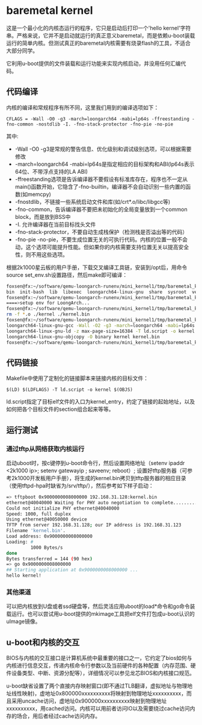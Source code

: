 # baremetal kernel

这是一个最小化的内核态运行的程序，它只是启动后打印一个'hello kernel'字符串。严格来说，它并不是启动就运行的真正意义baremetal，而是依赖u-boot装载运行的简单内核。但测试真正的baremetal内核需要有烧录flash的工具，不适合大部分同学。

它利用u-boot提供的文件装载和运行功能来实现内核启动，并没用任何汇编代码。

## 代码编译

内核的编译和常规程序有所不同，这里我们用到的编译选项如下：

    CFLAGS = -Wall -O0 -g3 -march=loongarch64 -mabi=lp64s -ffreestanding -fno-common -nostdlib -I. -fno-stack-protector -fno-pie -no-pie 

其中:

* -Wall -O0 -g3是常规的警告信息、优化级别和调试级别选项，可以根据需要修改
* -march=loongarch64 -mabi=lp64s是指定相应的目标架构和ABI(lp64s表示64位、不带浮点支持的LA ABI)
* -ffreestanding选项是告诉编译器不要假设有标准库存在，程序也不一定从main()函数开始，它隐含了-fno-builtin，编译器不会自动识别一些内置的函数(如memcpy)
* -fnostdlib，不链接一些系统启动文件和库(如/crt*.o/libc/libgcc等)
* -fno-common，告诉编译器不要把未初始化的全局变量放到一个common block，而是放到BSS中
* -I. 允许编译器在当前目标找头文件
* -fno-stack-protector，不要自动生成栈保护（检测栈是否溢出等的代码）
* -fno-pie -no-pie，不要生成位置无关的可执行代码。内核的位置一般不会动，这个选项可能提升性能。但如果你的内核需要支持位置无关以提高安全性，则不用这些选项。

根据2k1000星云板的用户手册，下载交叉编译工具链，安装到/opt后，用命令source set_env.sh设置路径，然后make即可编译：

```bash
foxsen@fx:~/software/qemu-loongarch-runenv/mini_kernel1/tmp/baremetal_kernel_2k1000$ ls /opt/toolchain-loongarch64-linux-gnu-gcc8-host-x86_64-2022-07-18/
bin  init-bash  lib  libexec  loongarch64-linux-gnu  share  sysroot  versions
foxsen@fx:~/software/qemu-loongarch-runenv/mini_kernel1/tmp/baremetal_kernel_2k1000$ source set_env.sh
====>setup env for LoongArch...
foxsen@fx:~/software/qemu-loongarch-runenv/mini_kernel1/tmp/baremetal_kernel_2k1000$ make clean
rm -f *.o ./kernel ./kernel.bin
foxsen@fx:~/software/qemu-loongarch-runenv/mini_kernel1/tmp/baremetal_kernel_2k1000$ make
loongarch64-linux-gnu-gcc -Wall -O2 -g3 -march=loongarch64 -mabi=lp64s -ffreestanding -fno-common -nostdlib -I. -fno-stack-protector -fno-pie -no-pie  -c -o hello_kernel.o hello_kernel.c
loongarch64-linux-gnu-ld -z max-page-size=16384 -T ld.script -o kernel hello_kernel.o
loongarch64-linux-gnu-objcopy -O binary kernel kernel.bin
foxsen@fx:~/software/qemu-loongarch-runenv/mini_kernel1/tmp/baremetal_kernel_2k1000$ sudo cp kernel.bin /srv/tftp/
```

## 代码链接

Makefile中使用了定制化的链接脚本来链接内核的目标文件：

	$(LD) $(LDFLAGS) -T ld.script -o kernel $(OBJS)

ld.script指定了目标elf文件的入口为kernel_entry，约定了链接的起始地址，以及如何把各个目标文件的section组合起来等等。

## 运行测试

### 通过tftp从网络获取内核运行

启动uboot时，按c键停到u-boot命令行，然后设置网络地址（setenv ipaddr <2k1000 ip>; setenv gatewayip <gw ip>; saveenv; reboot）; 设置好tftp服务器（可参考2k1000开发板用户手册），将生成的kernel.bin拷贝到tftp服务器的相应目录（使用tftpd-hpa时缺省为/srv/tftp/），然后参考如下样子启动：

```bash
=> tftpboot 0x9000000008000000 192.168.31.128:kernel.bin
ethernet@40040000 Waiting for PHY auto negotiation to complete......... TIMEOUT !
Could not initialize PHY ethernet@40040000
Speed: 1000, full duplex
Using ethernet@40050000 device
TFTP from server 192.168.31.128; our IP address is 192.168.31.123
Filename 'kernel.bin'.
Load address: 0x9000000008000000
Loading: #
         1000 Bytes/s
done
Bytes transferred = 144 (90 hex)
=> go 0x9000000008000000
## Starting application at 0x9000000008000000 ...
hello kernel!
```

### 其他渠道

可以把内核放到U盘或者ssd硬盘等，然后灵活应用uboot的load*命令和go命令装载运行。也可以尝试用u-boot提供的mkimage工具把elf文件打包成u-boot认识的uImage镜像。

## u-boot和内核的交互

BIOS与内核的交互接口是计算机系统中最重要的接口之一，它约定了bios如何与内核进行信息交互，传递内核命令行参数以及当前硬件的各种配置（内存范围、硬件设备类型、中断、资源分配等），详细情况可以参见龙芯BIOS和内核接口规范。

u-boot缺省设置了两个直接内存映射窗口(即不通过TLB翻译，虚拟地址与物理地址线性映射)，虚地址0x800000xxxxxxxxxx将映射到物理地址xxxxxxxxxx，而且采用uncache访问，虚地址0x900000xxxxxxxxxx映射到物理地址xxxxxxxxxx，用cached访问。内核可以用前者访问IO以及需要绕过cache访问内存的场合，用后者经过cache访问内存。





